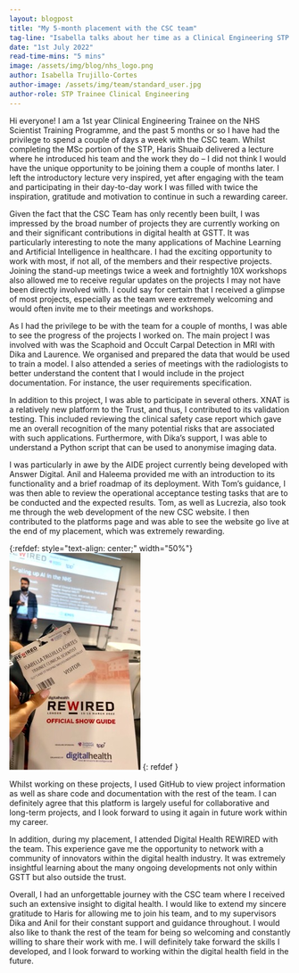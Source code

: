 ```yaml
---
layout: blogpost
title: "My 5-month placement with the CSC team" 
tag-line: "Isabella talks about her time as a Clinical Engineering STP trainee with the CSC team"
date: "1st July 2022"
read-time-mins: "5 mins"
image: /assets/img/blog/nhs_logo.png
author: Isabella Trujillo-Cortes
author-image: /assets/img/team/standard_user.jpg
author-role: STP Trainee Clinical Engineering 
---
```


Hi everyone! I am a 1st year Clinical Engineering Trainee on the NHS Scientist Training Programme, and the past 5 months
or so I have had the privilege to spend a couple of days a week with the CSC team. Whilst completing the MSc portion of 
the STP, Haris Shuaib delivered a lecture where he introduced his team and the work they do – I did not think I would 
have the unique opportunity to be joining them a couple of months later. I left the introductory lecture very inspired,
yet after engaging with the team and participating in their day-to-day work I was filled with twice the inspiration, 
gratitude and motivation to continue in such a rewarding career.

Given the fact that the CSC Team has only recently been built, I was impressed by the broad number of projects they are 
currently working on and their significant contributions in digital health at GSTT. It was particularly interesting to 
note the many applications of Machine Learning and Artificial Intelligence in healthcare. I had the exciting opportunity
to work with most, if not all, of the members and their respective projects. Joining the stand-up meetings twice a week 
and fortnightly 10X workshops also allowed me to receive regular updates on the projects I may not have been directly 
involved with. I could say for certain that I received a glimpse of most projects, especially as the team were extremely
welcoming and would often invite me to their meetings and workshops. 

As I had the privilege to be with the team for a couple of months, I was able to see the progress of the projects I 
worked on. The main project I was involved with was the Scaphoid and Occult Carpal Detection in MRI with Dika and 
Laurence. We organised and prepared the data that would be used to train a model. I also attended a series of meetings 
with the radiologists to better understand the content that I would include in the project documentation. For instance, 
the user requirements specification. 

In addition to this project, I was able to participate in several others. XNAT is a relatively new platform to the 
Trust, and thus, I contributed to its validation testing. This included reviewing the clinical safety case report which 
gave me an overall recognition of the many potential risks that are associated with such applications. Furthermore, with
Dika’s support, I was able to understand a Python script that can be used to anonymise imaging data.

I was particularly in awe by the AIDE project currently being developed with Answer Digital. Anil and Haleema provided 
me with an introduction to its functionality and a brief roadmap of its deployment. With Tom’s guidance, I was then able
to review the operational acceptance testing tasks that are to be conducted and the expected results. Tom, as well as 
Lucrezia, also took me through the web development of the new CSC website. I then contributed to the platforms page and
was able to see the website go live at the end of my placement, which was extremely rewarding.

{:refdef: style="text-align: center;" width="50%"}
![My Image]( /assets/img/blog/isabella_blog_1.png)
{: refdef }

Whilst working on these projects, I used GitHub to view project information as well as share code and documentation with
the rest of the team. I can definitely agree that this platform is largely useful for collaborative and long-term 
projects, and I look forward to using it again in future work within my career.

In addition, during my placement, I attended Digital Health REWIRED with the team. This experience gave me the 
opportunity to network with a community of innovators within the digital health industry. It was extremely insightful 
learning about the many ongoing developments not only within GSTT but also outside the trust.

Overall, I had an unforgettable journey with the CSC team where I received such an extensive insight to digital health. 
I would like to extend my sincere gratitude to Haris for allowing me to join his team, and to my supervisors Dika and 
Anil for their constant support and guidance throughout. I would also like to thank the rest of the team for being so 
welcoming and constantly willing to share their work with me. I will definitely take forward the skills I developed, and
I look forward to working within the digital health field in the future. 

